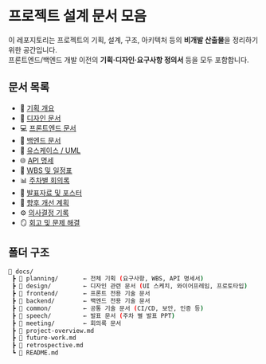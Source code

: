 # 프로젝트 설계 문서 모음

이 레포지토리는 프로젝트의 기획, 설계, 구조, 아키텍처 등의 **비개발 산출물**을 정리하기 위한 공간입니다.  
프론트엔드/백엔드 개발 이전의 **기획·디자인·요구사항 정의서** 등을 모두 포함합니다.

## 문서 목록

- 🎯 [기획 개요](./project-overview.md)
- 📐 [디자인 문서](./design/)
- 💻 [프론트엔드 문서](./frontend/frontend.md)
- 🔗 [백엔드 문서](./backend/backend.md)
- 🧩 [유스케이스 / UML](./planning/uml.png)
- 🌐 [API 명세](./planning/API_spec.md)
- 📆 [WBS 및 일정표](./planning/SABU_WBS.md)
- 📊 [주차별 회의록](./meeting/)
- 🚀 [발표자료 및 포스터](./speech/)
- 🧭 [향후 개선 계획](./future-work.md)
- ⚙️ [의사결정 기록](./decision-log.md)
- 🪞 [회고 및 문제 해결](./retrospective.md)  

## 폴더 구조

```bash
📁 docs/
 ┣ 📂 planning/       ← 전체 기획 (요구사항, WBS, API 명세서)
 ┣ 📂 design/         ← 디자인 관련 문서 (UI 스케치, 와이어프레임, 프로토타입)
 ┣ 📂 frontend/       ← 프론트 전용 기술 문서
 ┣ 📂 backend/        ← 백엔드 전용 기술 문서
 ┣ 📂 common/         ← 공통 기술 문서 (CI/CD, 보안, 인증 등)
 ┣ 📂 speech/         ← 발표 문서 (주차 별 발표 PPT)
 ┣ 📂 meeting/        ← 회의록 문서
 ┣ 📜 project-overview.md
 ┣ 📜 future-work.md
 ┣ 📜 retrospective.md
 ┗ 📜 README.md
